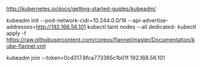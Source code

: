 http://kubernetes.io/docs/getting-started-guides/kubeadm/

kubeadm init --pod-network-cidr=10.244.0.0/16 --api-advertise-addresses=http://192.168.56.101
kubectl taint nodes --all dedicated-
kubectl apply -f https://raw.githubusercontent.com/coreos/flannel/master/Documentation/kube-flannel.yml



kubeadm join --token=0cd317.8fca773365c1b01f 192.168.56.101